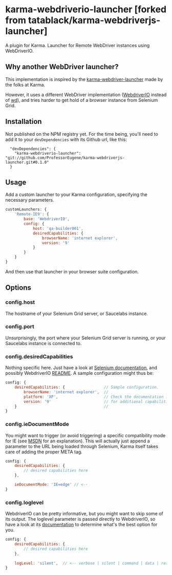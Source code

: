 # karma-webdriverio-launcher [forked from tatablack/karma-webdriverjs-launcher]

A plugin for Karma. Launcher for Remote WebDriver instances using WebDriverIO.

## Why another WebDriver launcher?
This implementation is inspired by the [karma-webdriver-launcher](https://github.com/karma-runner/karma-webdriver-launcher) made by the folks at Karma.

However, it uses a different WebDriver implementation ([WebdriverIO](http://webdriver.io/) instead of [wd](https://github.com/admc/wd)), and tries harder to get hold of a browser instance from Selenium Grid.

## Installation
Not published on the NPM registry yet. For the time being, you'll need to add it to your `devDependencies` with its Github url, like this:

```
  "devDependencies": {
    "karma-webdriverio-launcher": "git://github.com/ProfessorEugene/karma-webdriverjs-launcher.git#0.1.0"
  }
```

## Usage
Add a custom launcher to your Karma configuration, specifying the necessary parameters.

```javascript
customLaunchers: {
    'Remote-IE9': {
        base: 'WebdriverIO',
        config: {
            host: 'qa-builder001',
            desiredCapabilities: {
                browserName: 'internet explorer',
                version: '9'
            }
        }
    }
}
```

And then use that launcher in your browser suite configuration.

## Options
### config.host

The hostname of your Selenium Grid server, or Saucelabs instance.

### config.port

Unsurprisingly, the port where your Selenium Grid server is running, or your Saucelabs instance is connected to.

### config.desiredCapabilities

Nothing specific here. Just have a look at [Selenium documentation](https://code.google.com/p/selenium/wiki/DesiredCapabilities), and possibly WebdriverIO [README](https://github.com/webdriverio/webdriverio#desiredcapabilities).
A sample configuration might thus be:

```javascript
config: {
    desiredCapabilities: {                 // Sample configuration.
        browserName: 'internet explorer',  //
        platform: 'XP',                    // Check the documentation links above
        version: '9'                       // for additional capabilities.
    }                                      //
}
```

### config.ieDocumentMode

You might want to trigger (or avoid triggering) a specific compatibility mode for IE (see [MSDN](http://msdn.microsoft.com/en-us/library/jj676915(v=vs.85).aspx) for an explanation).
This will actually just append a parameter to the URL being loaded through Selenium, Karma itself takes care of adding the proper META tag.

```javascript
config: {
    desiredCapabilities: {
        // desired capabilities here
    },

    ieDocumentMode: 'IE=edge' // <--
}
```

### config.loglevel

WebdriverIO can be pretty informative, but you might want to skip some of its output. The loglevel parameter is passed directly to WebdriverIO, so have a look at its [documentation](https://github.com/webdriverio/webdriverio#loglevel) to determine what's the best option for you.

```javascript
config: {
    desiredCapabilities: {
        // desired capabilities here
    },
    
    logLevel: 'silent',  // <-- verbose | silent | command | data | result
}
```
